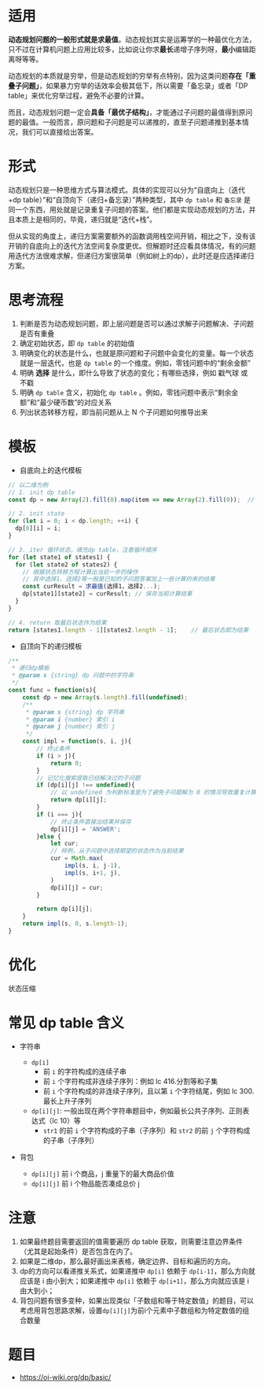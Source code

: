# 适用

**动态规划问题的一般形式就是求最值**。动态规划其实是运筹学的一种最优化方法，只不过在计算机问题上应用比较多，比如说让你求**最长**递增子序列呀，**最小**编辑距离呀等等。

动态规划的本质就是穷举，但是动态规划的穷举有点特别，因为这类问题**存在「重叠子问题」**，如果暴力穷举的话效率会极其低下，所以需要「备忘录」或者「DP table」来优化穷举过程，避免不必要的计算。

而且，动态规划问题一定会**具备「最优子结构」**，才能通过子问题的最值得到原问题的最值。一般而言，原问题和子问题是可以递推的，直至子问题递推到基本情况，我们可以直接给出答案。


# 形式

动态规划只是一种思维方式与算法模式。具体的实现可以分为“自底向上（迭代+dp table）”和“自顶向下（递归+备忘录）”两种类型，其中 `dp table` 和 `备忘录` 是同一个东西，用处就是记录重复子问题的答案。他们都是实现动态规划的方法，并且本质上是相同的，毕竟，递归就是“迭代+栈”。

但从实现的角度上，递归方案需要额外的函数调用栈空间开销，相比之下，没有该开销的自底向上的迭代方法空间复杂度更优。但解题时还应看具体情况，有的问题用迭代方法很难求解，但递归方案很简单（例如树上的dp），此时还是应选择递归方案。


# 思考流程

1. 判断是否为动态规划问题，即上层问题是否可以通过求解子问题解决、子问题是否有重叠
2. 确定初始状态，即 `dp table` 的初始值
3. 明确变化的状态是什么，也就是原问题和子问题中会变化的变量。每一个状态就是一层迭代，也是 `dp table` 的一个维度。例如，零钱问题中的“剩余金额”
4. 明确 **选择** 是什么，即什么导致了状态的变化；有哪些选择，例如 戳气球 或 不戳
5. 明确 `dp table` 含义，初始化 `dp table` 。例如，零钱问题中表示“剩余金额”和“最少硬币数”的对应关系
6. 列出状态转移方程，即当前问题从上 N 个子问题如何推导出来


# 模板

- 自底向上的迭代模板
```javascript
// 以二维为例
// 1. init dp table
const dp = new Array(2).fill(0).map(item => new Array(2).fill(0));	// 注意不能直接new Array(2).fill(new Array(2))，js的问题

// 2. init state
for (let i = 0; i < dp.length; ++i) {
  dp[0][i] = i;
}

// 3. iter 循环状态，填充dp table，注意循环顺序
for (let state1 of states1) {
  for (let state2 of states2) {
    // 根据状态转移方程计算出当前一步的操作
    // 其中选择1、选择2等一般是已知的子问题答案加上一些计算的来的结果
    const curResult = 求最值(选择1，选择2...);
    dp[state1][state2] = curResult;	// 保存当前计算结果
  }
}

// 4. return 取最后状态作为结果
return [states1.length - 1][states2.length - 1];	// 最后状态即为结果
```


- 自顶向下的递归模板
```javascript
/**
 * 递归dp模板
 * @param s {string} dp 问题中的字符串
 */
const func = function(s){
    const dp = new Array(s.length).fill(undefined);
    /**
     * @param s {string} dp 字符串
     * @param i {number} 索引 i
     * @param j {number} 索引 j
     */
    const impl = function(s, i, j){
        // 终止条件
        if (i > j){
            return 0;
        }
        // 记忆化搜索提取已经解决过的子问题
        if (dp[i][j] !== undefined){
            // 以 undefined 为判断标准是为了避免子问题解为 0 的情况导致重复计算
            return dp[i][j];
        }
        if (i === j){
            // 终止条件直接出结果并保存
            dp[i][j] = 'ANSWER';
        }else {
            let cur;
            // 样例，从子问题中选择期望的状态作为当前结果
            cur = Math.max(
                impl(s, i, j-1),
                impl(s, i+1, j),
            )
            dp[i][j] = cur;
        }

        return dp[i][j];
    }
    return impl(s, 0, s.length-1);
}
```


# 优化
状态压缩


# 常见 dp table 含义

- 字符串
   - `dp[i]`
      - 前 `i` 的字符构成的连续子串
      - 前 `i` 个字符构成非连续子序列：例如 lc 416.分割等和子集
      - 前 `i` 个字符构成的非连续子序列，且以第 `i` 个字符结尾，例如 lc 300.最长上升子序列
   - `dp[i][j]`: 一般出现在两个字符串题目中，例如最长公共子序列、正则表达式（lc 10）等
     - `str1` 的前 `i` 个字符构成的子串（子序列）和 `str2` 的前 `j` 个字符构成的子串（子序列）

- 背包
   - `dp[i][j]` 前 i 个商品，j 重量下的最大商品价值
   - `dp[i][j]` 前 i 个物品能否凑成总价 j

# 注意

1. 如果最终题目需要返回的值需要遍历 dp table 获取，则需要注意边界条件（尤其是起始条件）是否包含在内了。
2. 如果是二维dp，那么最好画出来表格，确定边界、目标和遍历的方向。
3. dp的方向可以看递推关系式，如果递推中 `dp[i]` 依赖于 `dp[i-1]`，那么方向就应该是 i 由小到大；如果递推中 `dp[i]` 依赖于 `dp[i+1]`，那么方向就应该是 i 由大到小；
4. 背包问题有很多变种，如果出现类似「子数组和等于特定数值」的题目，可以考虑用背包思路求解，设置`dp[i][j]`为前i个元素中子数组和为特定数值的组合数量

# 题目

- https://oi-wiki.org/dp/basic/